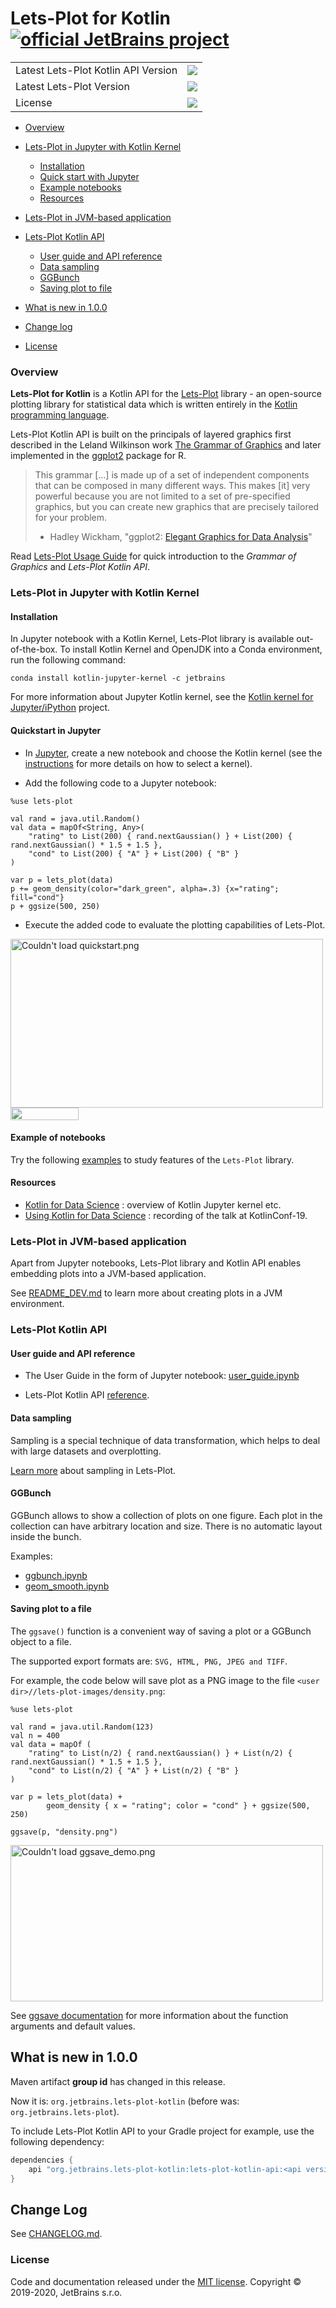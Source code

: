 # Lets-Plot for Kotlin [![official JetBrains project](http://jb.gg/badges/official-flat-square.svg)](https://confluence.jetbrains.com/display/ALL/JetBrains+on+GitHub)

<table>
    <tr>
        <td>Latest Lets-Plot Kotlin API Version</td>
        <td>
            <a href="https://bintray.com/jetbrains/lets-plot-maven/lets-plot-kotlin-jars/_latestVersion"/>
            <img src="https://api.bintray.com/packages/jetbrains/lets-plot-maven/lets-plot-kotlin-jars/images/download.svg"/>
        </td>
    </tr>
    <tr>
        <td>Latest Lets-Plot Version</td>
        <td>
            <a href="https://bintray.com/jetbrains/lets-plot-maven/lets-plot-jars/_latestVersion"/>
            <img src="https://api.bintray.com/packages/jetbrains/lets-plot-maven/lets-plot-jars/images/download.svg"/>
        </td>
    </tr>
    <tr>
        <td>License</td>
        <td>
            <a href="https://opensource.org/licenses/MIT"/>
            <img src="https://img.shields.io/badge/License-MIT-yellow.svg"/>
        </td>
    </tr>
</table>


- [Overview](#overview)
- [Lets-Plot in Jupyter with Kotlin Kernel](#jupyter)
    - [Installation](#inst)
    - [Quick start with Jupyter](#start)
    - [Example notebooks](#jupyter-examples)
    - [Resources](#resources)
   
- [Lets-Plot in JVM-based application](#jvm)   

- [Lets-Plot Kotlin API](#api)
    - [User guide and API reference](#guide)
    - [Data sampling](#sampling)
    - [GGBunch](#ggbunch)
    - [Saving plot to file](#export)
    
- [What is new in 1.0.0](#new)
- [Change log](#change_log)
- [License](#license)    


<a name="Overview" id="overview"></a>
### Overview

**Lets-Plot for Kotlin** is a Kotlin API for the [Lets-Plot](https://github.com/JetBrains/lets-plot) library - an open-source plotting library for statistical data which is written entirely in the [Kotlin programming language](https://kotlinlang.org/). 

Lets-Plot Kotlin API is built on the principals of layered graphics first described in the Leland Wilkinson work [The Grammar of Graphics](https://www.goodreads.com/book/show/2549408.The_Grammar_of_Graphics)
and later implemented in the [ggplot2](https://ggplot2.tidyverse.org/) package for R.

> This grammar [...] is made up of a set of independent components that can be composed in many different ways. This makes [it] very powerful because you are not limited to a set of pre-specified graphics, but you can create new graphics that are precisely tailored for your problem.
> - Hadley Wickham, "ggplot2: [Elegant Graphics for Data Analysis](https://www.goodreads.com/book/show/6829192-ggplot2)"

Read [Lets-Plot Usage Guide](https://nbviewer.jupyter.org/github/JetBrains/lets-plot-kotlin/blob/master/docs/guide/user_guide.ipynb)
for quick introduction to the _Grammar of Graphics_ and _Lets-Plot Kotlin API_. 

<a id="jupyter"></a>
### Lets-Plot in Jupyter with Kotlin Kernel

<a id="inst"></a>
#### Installation

In Jupyter notebook with a Kotlin Kernel, Lets-Plot library is available out-of-the-box. To install Kotlin Kernel and OpenJDK into a Conda environment, run the following command:

```shell script
conda install kotlin-jupyter-kernel -c jetbrains
```                                             

For more information about Jupyter Kotlin kernel, see the [Kotlin kernel for Jupyter/iPython](https://github.com/Kotlin/kotlin-jupyter) project.

<a id="start"></a>
#### Quickstart in Jupyter

- In [Jupyter](https://jupyter-notebook.readthedocs.io/en/stable/index.html), create a new notebook and choose the Kotlin kernel (see the [instructions](https://jupyter-notebook.readthedocs.io/en/stable/notebook.html?highlight=new#creating-a-new-notebook-document) for more details on how to select a kernel).

- Add the following code to a Jupyter notebook:
```
%use lets-plot
```     

```
val rand = java.util.Random()
val data = mapOf<String, Any>(
    "rating" to List(200) { rand.nextGaussian() } + List(200) { rand.nextGaussian() * 1.5 + 1.5 },
    "cond" to List(200) { "A" } + List(200) { "B" }
)

var p = lets_plot(data)
p += geom_density(color="dark_green", alpha=.3) {x="rating"; fill="cond"}
p + ggsize(500, 250)
```
- Execute the added code to evaluate the plotting capabilities of Lets-Plot.

<img src="https://raw.githubusercontent.com/JetBrains/lets-plot-kotlin/master/docs/examples/images/quickstart.png" alt="Couldn't load quickstart.png" width="500" height="270"/>
<br/>
<a href="https://nbviewer.jupyter.org/github/JetBrains/lets-plot-kotlin/blob/master/docs/examples/jupyter-notebooks/quickstart.ipynb" 
   target="_parent"> 
   <img src="https://raw.githubusercontent.com/jupyter/design/master/logos/Badges/nbviewer_badge.png" 
        width="109" height="20">
</a>
<br/>

<a id="jupyter-examples"></a>
#### Example of notebooks

Try the following [examples](https://github.com/JetBrains/lets-plot-kotlin/blob/master/docs/examples.md) to study features of the `Lets-Plot` library.

<a id="resources"></a>
#### Resources

* [Kotlin for Data Science](https://kotlinlang.org/docs/reference/data-science-overview.html) : overview of Kotlin Jupyter kernel etc.
* [Using Kotlin for Data Science](https://www.youtube.com/watch?v=APnyDVye4JA&list=PLQ176FUIyIUY6SKGl3Cj9yeYibBuRr3Hl&index=39&t=0s) : recording of the talk at KotlinConf-19. 

<a id="jvm"></a>
### Lets-Plot in JVM-based application

Apart from Jupyter notebooks, Lets-Plot library and Kotlin API enables embedding plots into a JVM-based application.

See [README_DEV.md](https://github.com/JetBrains/lets-plot-kotlin/blob/master/README_DEV.md) to learn more about creating plots in a JVM environment.

<a id="api"></a>
### Lets-Plot Kotlin API

<a id="guide"></a>
#### User guide and API reference
- The User Guide in the form of Jupyter notebook: [user_guide.ipynb](https://nbviewer.jupyter.org/github/JetBrains/lets-plot-kotlin/blob/master/docs/guide/user_guide.ipynb)

- Lets-Plot Kotlin API [reference](https://htmlpreview.github.io/?https://raw.githubusercontent.com/JetBrains/lets-plot-kotlin/master/docs/api-reference/plot-api/index.html).

<a id="sampling"></a>
#### Data sampling 

Sampling is a special technique of data transformation, which helps to deal with large datasets and overplotting.

[Learn more](https://github.com/JetBrains/lets-plot-kotlin/blob/master/docs/sampling.md) about sampling in Lets-Plot. 

<a id="ggbunch"></a>
#### GGBunch

GGBunch allows to show a collection of plots on one figure. Each plot in the collection can have arbitrary location and size. There is no automatic layout inside the bunch.

Examples:

* [ggbunch.ipynb](https://nbviewer.jupyter.org/github/JetBrains/lets-plot-kotlin/blob/master/docs/examples/jupyter-notebooks/ggbunch.ipynb) 
* [geom_smooth.ipynb](https://nbviewer.jupyter.org/github/JetBrains/lets-plot-kotlin/blob/master/docs/examples/jupyter-notebooks/geom_smooth.ipynb) 


<a id="export"></a>
#### Saving plot to a file

The `ggsave()` function is a convenient way of saving a plot or a GGBunch object to a file.

The supported export formats are: `SVG, HTML, PNG, JPEG and TIFF`.

For example, the code below will save plot as a PNG image to the file `<user dir>//lets-plot-images/density.png`:

```
%use lets-plot

val rand = java.util.Random(123)
val n = 400
val data = mapOf (
    "rating" to List(n/2) { rand.nextGaussian() } + List(n/2) { rand.nextGaussian() * 1.5 + 1.5 },
    "cond" to List(n/2) { "A" } + List(n/2) { "B" }
)

var p = lets_plot(data) +
        geom_density { x = "rating"; color = "cond" } + ggsize(500, 250)
        
ggsave(p, "density.png")        
``` 
<img src="https://raw.githubusercontent.com/JetBrains/lets-plot-kotlin/master/docs/examples/images/ggsave_demo.png" alt="Couldn't load ggsave_demo.png" width="500" height="250"/>
<br/>

See [ggsave documentation](https://htmlpreview.github.io/?https://raw.githubusercontent.com/JetBrains/lets-plot-kotlin/master/docs/api-reference/plot-api/jetbrains.lets-plot.export/ggsave.html) 
for more information about the function arguments and default values.

<a id="new"></a>
## What is new in 1.0.0

Maven artifact __group id__ has changed in this release.

Now it is: `org.jetbrains.lets-plot-kotlin` (before was: `org.jetbrains.lets-plot`).

To include Lets-Plot Kotlin API to your Gradle project for example, use the following dependency: 

```groovy
dependencies {
    api "org.jetbrains.lets-plot-kotlin:lets-plot-kotlin-api:<api version>"
}
``` 

<a id="change_log"></a>
## Change Log

See [CHANGELOG.md](https://github.com/JetBrains/lets-plot-kotlin/blob/master/CHANGELOG.md).

<a id="license"></a>
### License

Code and documentation released under the [MIT license](https://github.com/JetBrains/lets-plot/blob/master/LICENSE).
Copyright © 2019-2020, JetBrains s.r.o.
